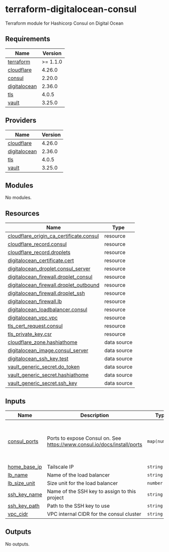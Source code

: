 # terraform-digitalocean-consul
Terraform module for Hashicorp Consul on Digital Ocean

<!-- BEGIN_TF_DOCS -->
## Requirements

| Name | Version |
|------|---------|
| <a name="requirement_terraform"></a> [terraform](#requirement\_terraform) | >= 1.1.0 |
| <a name="requirement_cloudflare"></a> [cloudflare](#requirement\_cloudflare) | 4.26.0 |
| <a name="requirement_consul"></a> [consul](#requirement\_consul) | 2.20.0 |
| <a name="requirement_digitalocean"></a> [digitalocean](#requirement\_digitalocean) | 2.36.0 |
| <a name="requirement_tls"></a> [tls](#requirement\_tls) | 4.0.5 |
| <a name="requirement_vault"></a> [vault](#requirement\_vault) | 3.25.0 |

## Providers

| Name | Version |
|------|---------|
| <a name="provider_cloudflare"></a> [cloudflare](#provider\_cloudflare) | 4.26.0 |
| <a name="provider_digitalocean"></a> [digitalocean](#provider\_digitalocean) | 2.36.0 |
| <a name="provider_tls"></a> [tls](#provider\_tls) | 4.0.5 |
| <a name="provider_vault"></a> [vault](#provider\_vault) | 3.25.0 |

## Modules

No modules.

## Resources

| Name | Type |
|------|------|
| [cloudflare_origin_ca_certificate.consul](https://registry.terraform.io/providers/cloudflare/cloudflare/4.26.0/docs/resources/origin_ca_certificate) | resource |
| [cloudflare_record.consul](https://registry.terraform.io/providers/cloudflare/cloudflare/4.26.0/docs/resources/record) | resource |
| [cloudflare_record.droplets](https://registry.terraform.io/providers/cloudflare/cloudflare/4.26.0/docs/resources/record) | resource |
| [digitalocean_certificate.cert](https://registry.terraform.io/providers/digitalocean/digitalocean/2.36.0/docs/resources/certificate) | resource |
| [digitalocean_droplet.consul_server](https://registry.terraform.io/providers/digitalocean/digitalocean/2.36.0/docs/resources/droplet) | resource |
| [digitalocean_firewall.droplet_consul](https://registry.terraform.io/providers/digitalocean/digitalocean/2.36.0/docs/resources/firewall) | resource |
| [digitalocean_firewall.droplet_outbound](https://registry.terraform.io/providers/digitalocean/digitalocean/2.36.0/docs/resources/firewall) | resource |
| [digitalocean_firewall.droplet_ssh](https://registry.terraform.io/providers/digitalocean/digitalocean/2.36.0/docs/resources/firewall) | resource |
| [digitalocean_firewall.lb](https://registry.terraform.io/providers/digitalocean/digitalocean/2.36.0/docs/resources/firewall) | resource |
| [digitalocean_loadbalancer.consul](https://registry.terraform.io/providers/digitalocean/digitalocean/2.36.0/docs/resources/loadbalancer) | resource |
| [digitalocean_vpc.vpc](https://registry.terraform.io/providers/digitalocean/digitalocean/2.36.0/docs/resources/vpc) | resource |
| [tls_cert_request.consul](https://registry.terraform.io/providers/hashicorp/tls/4.0.5/docs/resources/cert_request) | resource |
| [tls_private_key.csr](https://registry.terraform.io/providers/hashicorp/tls/4.0.5/docs/resources/private_key) | resource |
| [cloudflare_zone.hashiathome](https://registry.terraform.io/providers/cloudflare/cloudflare/4.26.0/docs/data-sources/zone) | data source |
| [digitalocean_image.consul_server](https://registry.terraform.io/providers/digitalocean/digitalocean/2.36.0/docs/data-sources/image) | data source |
| [digitalocean_ssh_key.test](https://registry.terraform.io/providers/digitalocean/digitalocean/2.36.0/docs/data-sources/ssh_key) | data source |
| [vault_generic_secret.do_token](https://registry.terraform.io/providers/hashicorp/vault/3.25.0/docs/data-sources/generic_secret) | data source |
| [vault_generic_secret.hashiathome](https://registry.terraform.io/providers/hashicorp/vault/3.25.0/docs/data-sources/generic_secret) | data source |
| [vault_generic_secret.ssh_key](https://registry.terraform.io/providers/hashicorp/vault/3.25.0/docs/data-sources/generic_secret) | data source |

## Inputs

| Name | Description | Type | Default | Required |
|------|-------------|------|---------|:--------:|
| <a name="input_consul_ports"></a> [consul\_ports](#input\_consul\_ports) | Ports to expose Consul on. See https://www.consul.io/docs/install/ports | `map(number)` | <pre>{<br>  "dns": 8600,<br>  "http": 8500,<br>  "serf-lan": 8301,<br>  "server": 8300<br>}</pre> | no |
| <a name="input_home_base_ip"></a> [home\_base\_ip](#input\_home\_base\_ip) | Tailscale IP | `string` | n/a | yes |
| <a name="input_lb_name"></a> [lb\_name](#input\_lb\_name) | Name of the load balancer | `string` | `"consul-lb"` | no |
| <a name="input_lb_size_unit"></a> [lb\_size\_unit](#input\_lb\_size\_unit) | Size unit for the load balancer | `number` | `1` | no |
| <a name="input_ssh_key_name"></a> [ssh\_key\_name](#input\_ssh\_key\_name) | Name of the SSH key to assign to this project | `string` | `"consul-key"` | no |
| <a name="input_ssh_key_path"></a> [ssh\_key\_path](#input\_ssh\_key\_path) | Path to the SSH key to use | `string` | `"~/.ssh/dokey.pub"` | no |
| <a name="input_vpc_cidr"></a> [vpc\_cidr](#input\_vpc\_cidr) | VPC internal CIDR for the consul cluster | `string` | `"10.10.20.0/24"` | no |

## Outputs

No outputs.
<!-- END_TF_DOCS -->